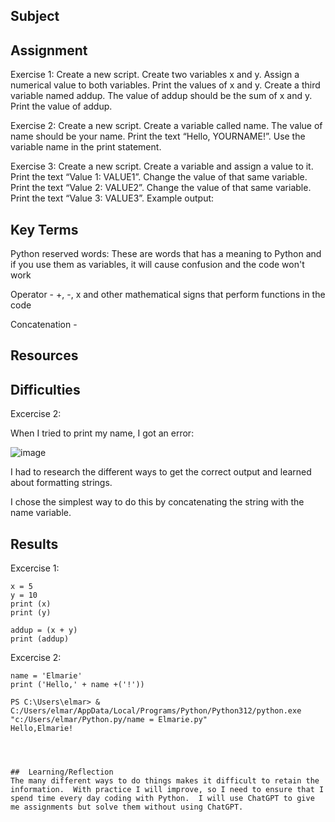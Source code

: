 ##  Subject

##  Assignment

Exercise 1:
Create a new script.
Create two variables x and y. Assign a numerical value to both variables.
Print the values of x and y.
Create a third variable named addup. The value of addup should be the sum of x and y.
Print the value of addup.

 Exercise 2:
Create a new script.
Create a variable called name. The value of name should be your name.
Print the text “Hello, YOURNAME!”. Use the variable name in the print statement. 


 Exercise 3:
Create a new script.
Create a variable and assign a value to it.
Print the text “Value 1: VALUE1”.
Change the value of that same variable.
Print the text “Value 2: VALUE2”.
Change the value of that same variable.
Print the text “Value 3: VALUE3”.
Example output:


##  Key Terms

Python reserved words:
These are words that has a meaning to Python and if you use them as variables, it will cause confusion and the code won't work

Operator - +, -, x and other mathematical signs that perform functions in the code

Concatenation - 



##  Resources

##  Difficulties

Excercise 2:

When I tried to print my name, I got an error:

![image](https://github.com/techgrounds/cloud-assignments-E28MS/assets/151161141/7285db2e-9a6b-4042-9334-a309b627f25d)

I had to research the different ways to get the correct output and learned about formatting strings. 

I chose the simplest way to do this by concatenating the string with the name variable.




##  Results

Excercise 1:
```
x = 5
y = 10
print (x)
print (y)

addup = (x + y)
print (addup)
```
Excercise 2:

```
name = 'Elmarie'
print ('Hello,' + name +('!'))
```
```
PS C:\Users\elmar> & C:/Users/elmar/AppData/Local/Programs/Python/Python312/python.exe "c:/Users/elmar/Python.py/name = Elmarie.py"
Hello,Elmarie!
```



```



##  Learning/Reflection
The many different ways to do things makes it difficult to retain the information.  With practice I will improve, so I need to ensure that I spend time every day coding with Python.  I will use ChatGPT to give me assignments but solve them without using ChatGPT. 

